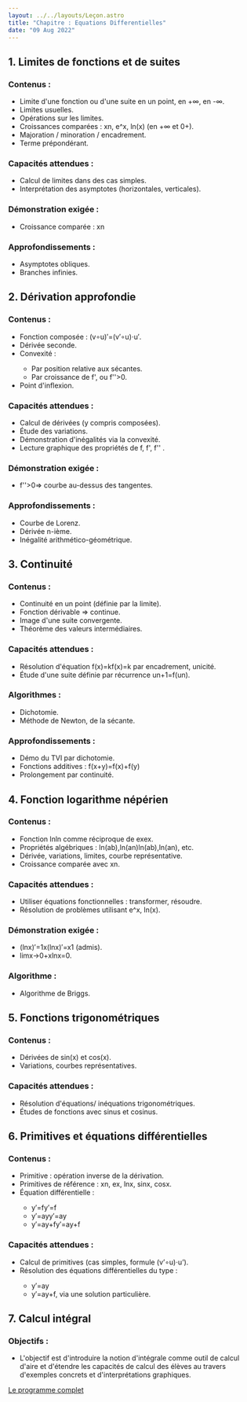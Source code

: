 ```yaml
---
layout: ../../layouts/Leçon.astro
title: "Chapitre : Equations Differentielles"
date: "09 Aug 2022"
---
```



<h2 class="title is-4 mt-6">1. Limites de fonctions et de suites</h2>

<div>
    <h3 class="title is-5 mt-6">Contenus :</h3>
    <ul>
        <li>Limite d'une fonction ou d'une suite en un point, en +∞, en -∞.</li>
        <li>Limites usuelles.</li>
        <li>Opérations sur les limites.</li>
        <li>Croissances comparées : xn, e^x, ln⁡(x) (en +∞ et 0+).</li>
        <li>Majoration / minoration / encadrement.</li>
        <li>Terme prépondérant.</li>
    </ul>
</div>

<div>
    <h3 class="title is-5 mt-6">Capacités attendues :</h3>
    <ul>
        <li>Calcul de limites dans des cas simples.</li>
        <li>Interprétation des asymptotes (horizontales, verticales).</li>
    </ul>   
</div>

<div>
    <h3 class="title is-5 mt-6">Démonstration exigée :</h3>
    <ul>
        <li>Croissance comparée : xn<exxn<ex en +∞.</li>
    </ul>
</div>

<div>
    <h3 class="title is-5 mt-6">Approfondissements :</h3>
    <ul>
        <li>Asymptotes obliques.</li>
        <li>Branches infinies.</li>
    </ul>
</div>

<h2 class="title is-4 mt-6">2. Dérivation approfondie</h2>

<div>
    <h3 class="title is-5 mt-6  ">Contenus :</h3>
    <ul>
        <li>Fonction composée : (v∘u)′=(v′∘u)⋅u′.</li>
        <li>Dérivée seconde.</li>
        <li>Convexité :</li>
        <ul>
            <li>Par position relative aux sécantes.</li>
            <li>Par croissance de f', ou f''>0.</li>
        </ul>
        <li>Point d'inflexion.</li>
    </ul>
</div>

<div>
    <h3 class="title is-5 mt-6  ">Capacités attendues :</h3>
    <ul>
        <li>Calcul de dérivées (y compris composées).</li>
        <li>Étude des variations.</li>
        <li>Démonstration d'inégalités via la convexité.</li>
        <li>Lecture graphique des propriétés de f, f', f'' .</li>
    </ul>
</div>

<div>
    <h3 class="title is-5 mt-6">Démonstration exigée :</h3>
    <ul>
        <li>f''>0⇒ courbe au-dessus des tangentes.</li>
    </ul>
</div>

<div>
    <h3 class="title is-5 mt-6">Approfondissements :</h3>
    <ul>
        <li>Courbe de Lorenz.</li>
        <li>Dérivée n-ième.</li>
        <li>Inégalité arithmético-géométrique.</li>
    </ul>
</div>  

<h2 class="title is-4 mt-6">3. Continuité</h2>

<div>
    <h3 class="title is-5 mt-6">Contenus :</h3>
    <ul>
        <li>Continuité en un point (définie par la limite).</li>
        <li>Fonction dérivable ⇒ continue.</li>
        <li>Image d'une suite convergente.</li>
        <li>Théorème des valeurs intermédiaires.</li>
    </ul>
</div>

<div>
    <h3 class="title is-5 mt-6  ">Capacités attendues :</h3>
    <ul>
        <li>Résolution d'équation f(x)=kf(x)=k par encadrement, unicité.</li>
        <li>Étude d'une suite définie par récurrence un+1=f(un).</li>
    </ul>
</div>

<div>
    <h3 class="title i  s-5 mt-6">Algorithmes :</h3>
    <ul>
        <li>Dichotomie.</li>
        <li>Méthode de Newton, de la sécante.</li>
    </ul>
</div>

<div>
    <h3 class="title is -5 mt-6">Approfondissements :</h3>
    <ul>
        <li>Démo du TVI par dichotomie.</li>
        <li>Fonctions additives : f(x+y)=f(x)+f(y)</li>
        <li>Prolongement par continuité.</li>
    </ul>
</div>

<h2 class="title i  s-4 mt-6">4. Fonction logarithme népérien</h2>

<div>
    <h3 class="title is-5 mt-6">Contenus :</h3>
    <ul>
        <li>Fonction ln⁡ln comme réciproque de exex.</li>
        <li>Propriétés algébriques : ln⁡(ab),ln⁡(an)ln(ab),ln(an), etc.</li>
        <li>Dérivée, variations, limites, courbe représentative.</li>
        <li>Croissance comparée avec xn.</li>
    </ul>
</div>

<div>
    <h3 class="title is-5 mt-6">Capacités attendues :</h3>
    <ul>
        <li>Utiliser équations fonctionnelles : transformer, résoudre.</li>
        <li>Résolution de problèmes utilisant e^x, ln⁡(x).</li>
    </ul>
</div>

<div>
    <h3 class="title is-5 mt-6">Démonstration exigée :</h3>
    <ul>
        <li>(ln⁡x)′=1x(lnx)′=x1​ (admis).</li>
        <li>limx→0+xlnx=0.</li>
    </ul>
</div>

<div>
    <h3 class="title is-5 mt-6">Algorithme :</h3>
    <ul>
        <li>Algorithme de Briggs.</li>
    </ul>
</div>

<h2 class="title is-4 mt-6">5. Fonctions trigonométriques</h2>

<div>
    <h3 class="title is-5">Contenus :</h3>
    <ul>
        <li>Dérivées de sin(x) et cos(x).</li>
        <li>Variations, courbes représentatives.</li>
    </ul>
</div>

<div>
    <h3 class="title is-5 mt-6">Capacités attendues :</h3>
    <ul>
        <li>Résolution d'équations/ inéquations trigonométriques.</li>
        <li>Études de fonctions avec sinus et cosinus.</li>
    </ul>
</div>

<h2 class="title is-4 mt-6">6. Primitives et équations différentielles</h2>

<div>
    <h3 class="title is-5 mt-6">Contenus :</h3>
    <ul>
        <li>Primitive : opération inverse de la dérivation.</li>
        <li>Primitives de référence : xn, ex, ln⁡x, sinx, cosx.</li>
        <li>Équation différentielle :</li>
        <ul>
            <li>y′=fy′=f</li>
            <li>y′=ayy′=ay</li>
            <li>y′=ay+fy′=ay+f</li>
        </ul>
    </ul>
</div>

<div>
    <h3 class="title is-5 mt-6  ">Capacités attendues :</h3>
    <ul>
        <li>Calcul de primitives (cas simples, formule (v’∘u)⋅u’).</li>
        <li>Résolution des équations différentielles du type :</li>
        <ul>
            <li>y′=ay</li>
            <li>y′=ay+f, via une solution particulière.</li>
        </ul>
    </ul>
</div>

<h2 class="title is-4 mt-6">7. Calcul intégral</h2>

<div>
    <h3 class="title is-5 mt-6">Objectifs :</h3>
    <ul>
        <li>L'objectif est d'introduire la notion d'intégrale comme outil de calcul d'aire et d'étendre les capacités de calcul des élèves au travers d'exemples concrets et d'interprétations graphiques.</li>
    </ul>
</div>

<p><a href="https://eduscol.education.fr/document/24568/download">Le programme complet</a></p> 
